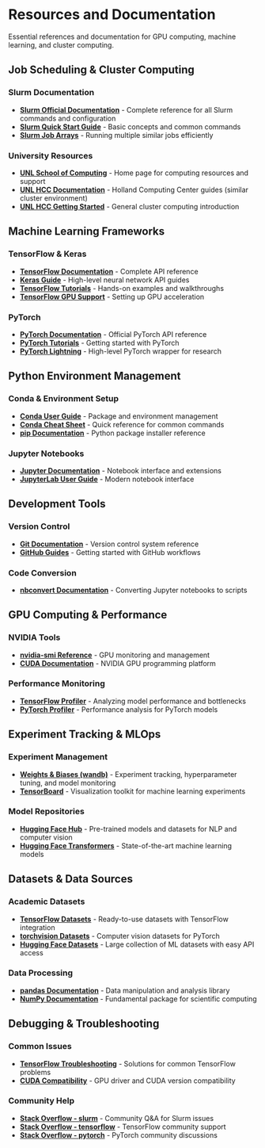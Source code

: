 # Resources and Documentation

Essential references and documentation for GPU computing, machine learning, and cluster computing.

## Job Scheduling & Cluster Computing

### Slurm Documentation
- **[Slurm Official Documentation](https://slurm.schedmd.com/documentation.html)** - Complete reference for all Slurm commands and configuration
- **[Slurm Quick Start Guide](https://slurm.schedmd.com/quickstart.html)** - Basic concepts and common commands
- **[Slurm Job Arrays](https://slurm.schedmd.com/job_array.html)** - Running multiple similar jobs efficiently

### University Resources
- **[UNL School of Computing](https://computing.unl.edu/)** - Home page for computing resources and support
- **[UNL HCC Documentation](https://hcc.unl.edu/docs/)** - Holland Computing Center guides (similar cluster environment)
- **[UNL HCC Getting Started](https://hcc.unl.edu/docs/getting_started/getting_started/)** - General cluster computing introduction

## Machine Learning Frameworks

### TensorFlow & Keras
- **[TensorFlow Documentation](https://www.tensorflow.org/api_docs)** - Complete API reference
- **[Keras Guide](https://keras.io/guides/)** - High-level neural network API guides
- **[TensorFlow Tutorials](https://www.tensorflow.org/tutorials)** - Hands-on examples and walkthroughs
- **[TensorFlow GPU Support](https://www.tensorflow.org/install/gpu)** - Setting up GPU acceleration

### PyTorch
- **[PyTorch Documentation](https://pytorch.org/docs/stable/index.html)** - Official PyTorch API reference
- **[PyTorch Tutorials](https://pytorch.org/tutorials/)** - Getting started with PyTorch
- **[PyTorch Lightning](https://lightning.ai/docs/pytorch/stable/)** - High-level PyTorch wrapper for research

## Python Environment Management

### Conda & Environment Setup
- **[Conda User Guide](https://docs.conda.io/projects/conda/en/latest/user-guide/index.html)** - Package and environment management
- **[Conda Cheat Sheet](https://docs.conda.io/projects/conda/en/latest/user-guide/cheatsheet.html)** - Quick reference for common commands
- **[pip Documentation](https://pip.pypa.io/en/stable/)** - Python package installer reference

### Jupyter Notebooks
- **[Jupyter Documentation](https://docs.jupyter.org/en/latest/)** - Notebook interface and extensions
- **[JupyterLab User Guide](https://jupyterlab.readthedocs.io/en/stable/user/index.html)** - Modern notebook interface

## Development Tools

### Version Control
- **[Git Documentation](https://git-scm.com/doc)** - Version control system reference
- **[GitHub Guides](https://guides.github.com/)** - Getting started with GitHub workflows

### Code Conversion
- **[nbconvert Documentation](https://nbconvert.readthedocs.io/en/latest/)** - Converting Jupyter notebooks to scripts

## GPU Computing & Performance

### NVIDIA Tools
- **[nvidia-smi Reference](https://developer.nvidia.com/nvidia-system-management-interface)** - GPU monitoring and management
- **[CUDA Documentation](https://docs.nvidia.com/cuda/)** - NVIDIA GPU programming platform

### Performance Monitoring
- **[TensorFlow Profiler](https://www.tensorflow.org/guide/profiler)** - Analyzing model performance and bottlenecks
- **[PyTorch Profiler](https://pytorch.org/tutorials/recipes/recipes/profiler_recipe.html)** - Performance analysis for PyTorch models

## Experiment Tracking & MLOps

### Experiment Management
- **[Weights & Biases (wandb)](https://docs.wandb.ai/)** - Experiment tracking, hyperparameter tuning, and model monitoring
- **[TensorBoard](https://www.tensorflow.org/tensorboard)** - Visualization toolkit for machine learning experiments

### Model Repositories
- **[Hugging Face Hub](https://huggingface.co/docs/hub/index)** - Pre-trained models and datasets for NLP and computer vision
- **[Hugging Face Transformers](https://huggingface.co/docs/transformers/index)** - State-of-the-art machine learning models

## Datasets & Data Sources

### Academic Datasets
- **[TensorFlow Datasets](https://www.tensorflow.org/datasets)** - Ready-to-use datasets with TensorFlow integration
- **[torchvision Datasets](https://pytorch.org/vision/stable/datasets.html)** - Computer vision datasets for PyTorch
- **[Hugging Face Datasets](https://huggingface.co/docs/datasets/)** - Large collection of ML datasets with easy API access

### Data Processing
- **[pandas Documentation](https://pandas.pydata.org/docs/)** - Data manipulation and analysis library
- **[NumPy Documentation](https://numpy.org/doc/stable/)** - Fundamental package for scientific computing

## Debugging & Troubleshooting

### Common Issues
- **[TensorFlow Troubleshooting](https://www.tensorflow.org/install/errors)** - Solutions for common TensorFlow problems
- **[CUDA Compatibility](https://docs.nvidia.com/deploy/cuda-compatibility/)** - GPU driver and CUDA version compatibility

### Community Help
- **[Stack Overflow - slurm](https://stackoverflow.com/questions/tagged/slurm)** - Community Q&A for Slurm issues
- **[Stack Overflow - tensorflow](https://stackoverflow.com/questions/tagged/tensorflow)** - TensorFlow community support
- **[Stack Overflow - pytorch](https://stackoverflow.com/questions/tagged/pytorch)** - PyTorch community discussions
